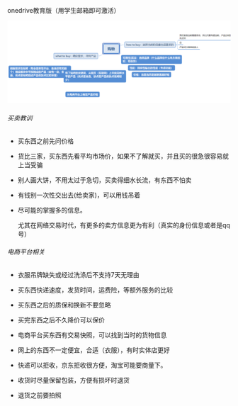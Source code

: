 onedrive教育版（用学生邮箱即可激活）

<img src="和生活打交道.assets/image-20200324190953528.png" alt="image-20200324190953528" style="zoom:50%;" />

###### 买卖教训 ######

- 买东西之前先问价格
- 货比三家，买东西先看平均市场价，如果不了解就买，并且买的很急很容易就上当受骗

- 别人画大饼，不用太过于急切，买卖得细水长流，有东西不怕卖 

- 有钱别一次性交出去(给卖家)，可以用钱吊着

- 尽可能的掌握多的信息。

  尤其在网络交易时代，有更多的卖方信息更为有利（真实的身份信息或者是qq号）

###### 电商平台相关 ######

- 衣服吊牌缺失或经过洗涤后不支持7天无理由

- 买东西快递速度，发货时间，运费险，等额外服务的比较
- 买东西之后的质保和换新不要忽略

- 买完东西之后不久降价可以保价

- 电商平台买东西有交易快照，可以找到当时的货物信息
- 网上的东西不一定便宜，合适（衣服），有时实体店更好

- 快递可以拒收，京东拒收很方便，淘宝可能要商量下。

- 收货时尽量保留包装，方便有损坏时退货

- 退货之前要拍照

















